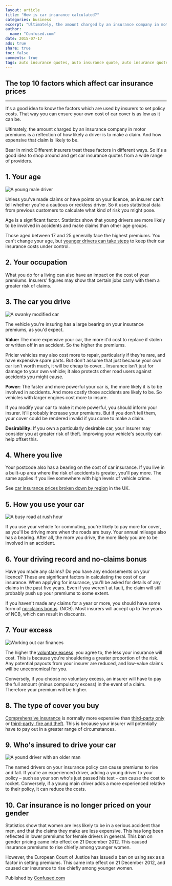 ```yaml
---
layout: article
title: "How is car insurance calculated?"
categories: business
excerpt: "Ultimately, the amount charged by an insurance company in motor premiums is a reflection of how likely a driver is to make a claim. And how expensive that claim is likely to be."
author: 
  name: "Confused.com"
date: 2015-07-17
ads: true
share: true
toc: false
comments: true
tags: auto insurance quotes, auto insurance quote, auto insurance quotes online, cheap auto insurance quotes, free auto insurance quotes, compare auto insurance quotes, auto quotes, insurance Broad, online auto insurance quotes, insurance quotes auto, online auto insurance quote, auto insurance quote online, auto insurance quote comparison
---
```


## **The top 10 factors which affect car insurance prices**

****

It's a good idea to know the factors which are used by insurers to set policy costs. That way you can ensure your own cost of car cover is as low as it can be.

Ultimately, the amount charged by an insurance company in motor premiums is a reflection of how likely a driver is to make a claim. And how expensive that claim is likely to be.

Bear in mind: Different insurers treat these factors in different ways. So it's a good idea to shop around and get car insurance quotes from a wide range of providers.

## 1\. Your age

![A young male driver][1]

Unless you've made claims or have points on your licence, an insurer can't tell whether you're a cautious or reckless driver. So it uses statistical data from previous customers to calculate what kind of risk you might pose.

Age is a significant factor. Statistics show that young drivers are more likely to be involved in accidents and make claims than other age groups.

Those aged between 17 and 25 generally face the highest premiums. You can't change your age, but&nbsp;[younger drivers can take steps][2] to keep their car insurance costs under control.

## 2.&nbsp;Your occupation

What you do for a living can also have an impact on the cost of your premiums. Insurers' figures may show that certain jobs carry with them a greater risk of claims.

## 3.&nbsp;The car you drive

![A swanky modified car][3]

The vehicle you're insuring has a large bearing on your insurance premiums, as you'd expect.

**Value:** The more expensive your car, the more it'd cost to replace if stolen or written off in an accident. So the higher the premiums.

Pricier vehicles may also cost more to repair, particularly if they're rare, and have expensive spare parts. But don't assume that just because your own car isn't worth much, it will be cheap to cover… Insurance isn't just for damage to your own vehicle; it also protects other road users against accidents you might cause.

**Power:** The faster and more powerful your car is, the more likely it is to be involved in accidents. And more costly those accidents are likely to be. So vehicles with larger engines cost more to insure.

If you modify your car to make it more powerful, you should inform your insurer. It'll probably increase your premiums. But if you don't tell them, your cover could be rendered invalid if you come to make a claim.

**Desirability:** If you own a particularly desirable car, your insurer may consider you at greater risk of theft. Improving your vehicle's security can help offset this.

## 4.&nbsp;Where you live

Your postcode also has a bearing on the cost of car insurance. If you live in a built-up area where the risk of accidents is greater, you'll pay more. The same applies if you live somewhere with high levels of vehicle crime.

See [car insurance prices broken down by region][4] in the UK.

## 5.&nbsp;How you use your car

![A busy road at rush hour][5]

If you use your vehicle for commuting, you're likely to pay more for cover, as you'll be driving more when the roads are busy. Your annual mileage also has a bearing. After all, the more you drive, the more likely you are to be involved in an accident.

## 6.&nbsp;Your driving record and no-claims bonus

Have you made any claims? Do you have any endorsements on your licence? These are significant factors in calculating the cost of car insurance. When applying for insurance, you'll be asked for details of any claims in the past five years. Even if you weren't at fault, the claim will still probably push up your premiums to some extent.

If you haven't made any claims for a year or more, you should have some form of&nbsp;[no-claims bonus][6]&nbsp; (NCB). Most insurers will accept up to five years of NCB, which can result in discounts.

## 7.&nbsp;Your excess

![Working out car finances][7]

The higher the&nbsp;[voluntary excess][8]&nbsp; you agree to, the less your insurance will cost. This is because you're shouldering a greater proportion of the risk. Any potential payouts from your insurer are reduced, and low-value claims will be uneconomical for you.

Conversely, if you choose no voluntary excess, an insurer will have to pay the full amount (minus compulsory excess) in the event of a claim. Therefore your premium will be higher.

## 8.&nbsp;The type of cover you buy

[Comprehensive insurance][9]&nbsp;is normally more expensive than&nbsp;[third-party only][10] or [third-party, fire and theft][11]. This is because your insurer will potentially have to pay out in a greater range of circumstances.

## 9.&nbsp;Who's insured to drive your car

![A yound driver with an older man][12]

The named drivers on your insurance policy can cause premiums to rise and fall. If you're an experienced driver, adding a young driver to your policy – such as your son who's just passed his test – can cause the cost to rocket. Conversely, if a young main driver adds a more experienced relative to their policy, it can reduce the costs.

## 10.&nbsp;Car insurance is no longer priced on your gender

Statistics show that women are less likely to be in a serious accident than men, and that the claims they make are less expensive. This has long been reflected in lower premiums for female drivers in general. This ban on gender pricing came into effect on 21 December 2012. This caused insurance premiums to rise chiefly among younger women.

However, the European Court of Justice has issued a ban on using sex as a factor in setting premiums. This came into effect on 21 December 2012, and caused car insurance to rise chiefly among younger women.

Published by [Confused.com](http://www.confused.com/car-insurance/guides/how-car-insurance-is-calculated "Permalink to How is car insurance calculated?")

[1]: http://www.confused.com/~/media/article-images/Motoring/letterbox/young-driver.jpg
[2]: /car-insurance/articles/10-cheaper-car-insurance-tips-for-new-drivers
[3]: http://www.confused.com/~/media/article-images/Motoring/letterbox/modified-car.jpg
[4]: /car-insurance/price-index/region
[5]: http://www.confused.com/~/media/article-images/Motoring/letterbox/busy-road.jpg
[6]: /car-insurance/articles/car-insurance-buyers-guide-no-claims-bonus-explained
[7]: http://www.confused.com/~/media/article-images/Motoring/letterbox/car-finance.jpg
[8]: /car-insurance/articles/the-excess-factor-car-insurance-voluntary-excess-explained
[9]: /car-insurance/guides/fully-comprehensive-car-insurance
[10]: /car-insurance/guides/third-party-car-insurance
[11]: /car-insurance/guides/third-party-fire-and-theft-insurance
[12]: http://www.confused.com/~/media/article-images/Motoring/letterbox/old-and-yound-driver.jpg
  